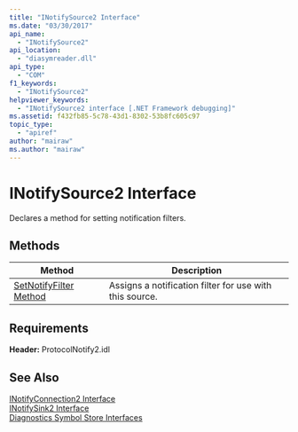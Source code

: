 ```yaml
---
title: "INotifySource2 Interface"
ms.date: "03/30/2017"
api_name: 
  - "INotifySource2"
api_location: 
  - "diasymreader.dll"
api_type: 
  - "COM"
f1_keywords: 
  - "INotifySource2"
helpviewer_keywords: 
  - "INotifySource2 interface [.NET Framework debugging]"
ms.assetid: f432fb85-5c78-43d1-8302-53b8fc605c97
topic_type: 
  - "apiref"
author: "mairaw"
ms.author: "mairaw"
---
```

# INotifySource2 Interface
Declares a method for setting notification filters.  
  
## Methods  
  
|Method|Description|  
|------------|-----------------|  
|[SetNotifyFilter Method](../../../../docs/framework/unmanaged-api/diagnostics/inotifysource2-setnotifyfilter-method.md)|Assigns a notification filter for use with this source.|  
  
## Requirements  
 **Header:** ProtocolNotify2.idl  
  
## See Also  
 [INotifyConnection2 Interface](../../../../docs/framework/unmanaged-api/diagnostics/inotifyconnection2-interface.md)  
 [INotifySink2 Interface](../../../../docs/framework/unmanaged-api/diagnostics/inotifysink2-interface.md)  
 [Diagnostics Symbol Store Interfaces](../../../../docs/framework/unmanaged-api/diagnostics/diagnostics-symbol-store-interfaces.md)

